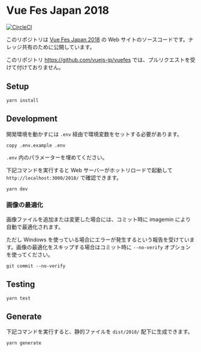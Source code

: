 # Vue Fes Japan 2018

[![CircleCI](https://circleci.com/gh/kazupon/vuefes.svg?style=svg&circle-token=b8870106eee9ce82c717583cf27116263b7831f6)](https://circleci.com/gh/kazupon/vuefes)

このリポジトリは [Vue Fes Japan 2018](https://vuefes.jp/2018/) の Web サイトのソースコードです。ナレッジ共有のために公開しています。

このリポジトリ https://github.com/vuejs-jp/vuefes では、プルリクエストを受けて付けておりません。 

## Setup

```shell
yarn install
```

## Development

開発環境を動かすには `.env` 経由で環境変数をセットする必要があります。

```shell
copy .env.example .env
```

`.env` 内のパラメーターを埋めてください。

下記コマンドを実行すると Web サーバーがホットリロードで起動して `http://localhost:3000/2018/` で確認できます。

```shell
yarn dev
```

### 画像の最適化

画像ファイルを追加または変更した場合には、コミット時に imagemin により自動で最適化されます。

ただし Windows を使っている場合にエラーが発生するという報告を受けています。画像の最適化をスキップする場合はコミット時に `--no-verify` オプションを使ってください。

```shell
git commit --no-verify
``` 

## Testing

```shell
yarn test
```

## Generate

下記コマンドを実行すると、静的ファイルを `dist/2018/` 配下に生成できます。

```shell
yarn generate
```
